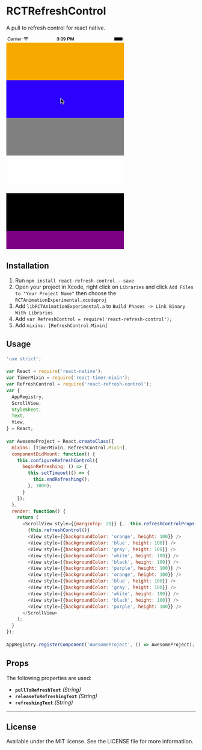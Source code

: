 # RCTRefreshControl

A pull to refresh control for react native.

![Demo](Demo.gif)

## Installation

1. Run `npm install react-refresh-control --save`
2. Open your project in Xcode, right click on `Libraries` and click `Add Files to "Your Project Name"` then choose the `RCTAnimationExperimental.xcodeproj`
3. Add `libRCTAnimationExperimental.a` to `Build Phases -> Link Binary With Libraries`
3. Add `var RefreshControl = require('react-refresh-control');`
4. Add `mixins: [RefreshControl.Mixin]`

## Usage

```javascript
'use strict';

var React = require('react-native');
var TimerMixin = require('react-timer-mixin');
var RefreshControl = require('react-refresh-control');
var {
  AppRegistry,
  ScrollView,
  StyleSheet,
  Text,
  View,
} = React;

var AwesomeProject = React.createClass({
  mixins: [TimerMixin, RefreshControl.Mixin],
  componentDidMount: function() {
    this.configureRefreshControl({
      beginRefreshing: () => {
        this.setTimeout(() => {
          this.endRefreshing();
        }, 3000);
      }
    });
  },
  render: function() {
    return (
      <ScrollView style={{marginTop: 20}} {...this.refreshControlProps()}>
        {this.refreshControl()}
        <View style={{backgroundColor: 'orange', height: 100}} />
        <View style={{backgroundColor: 'blue', height: 100}} />
        <View style={{backgroundColor: 'gray', height: 100}} />
        <View style={{backgroundColor: 'white', height: 100}} />
        <View style={{backgroundColor: 'black', height: 100}} />
        <View style={{backgroundColor: 'purple', height: 100}} />
        <View style={{backgroundColor: 'orange', height: 100}} />
        <View style={{backgroundColor: 'blue', height: 100}} />
        <View style={{backgroundColor: 'gray', height: 100}} />
        <View style={{backgroundColor: 'white', height: 100}} />
        <View style={{backgroundColor: 'black', height: 100}} />
        <View style={{backgroundColor: 'purple', height: 100}} />
      </ScrollView>
    );
  }
});

AppRegistry.registerComponent('AwesomeProject', () => AwesomeProject);
```

## Props

The following properties are used:

- **`pullToRefreshText`** _(String)_
- **`releaseToRefreshingText`** _(String)_
- **`refreshingText`** _(String)_

---

## License

Available under the MIT license. See the LICENSE file for more informatiion.